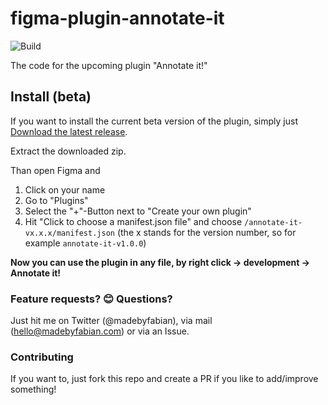 # figma-plugin-annotate-it
![Build](https://github.com/madebyfabian/figma-plugin-annotate-it/workflows/Build/badge.svg)

The code for the upcoming plugin "Annotate it!"

## Install (beta)
If you want to install the current beta version of the plugin, simply just 
[Download the latest release](https://github.com/madebyfabian/figma-plugin-annotate-it/releases).

Extract the downloaded zip.

Than open Figma and 
1. Click on your name
2. Go to "Plugins"
3. Select the "+"-Button next to "Create your own plugin"
4. Hit "Click to choose a manifest.json file" and choose `/annotate-it-vx.x.x/manifest.json` (the x stands for the version number, so for example `annotate-it-v1.0.0`)

**Now you can use the plugin in any file, by right click -> development -> Annotate it!**

### Feature requests? 😊 Questions?
Just hit me on Twitter (@madebyfabian), via mail (hello@madebyfabian.com) or via an Issue.

### Contributing
If you want to, just fork this repo and create a PR if you like to add/improve something!